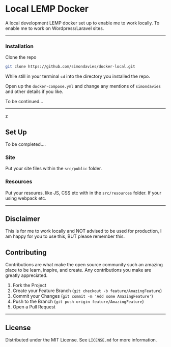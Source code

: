 # Local LEMP Docker

A local development LEMP docker set up to enable me to work locally. To enable me to work on Wordpress/Laravel sites.

---

### Installation

Clone the repo
```sh
git clone https://github.com/simondavies/docker-local.git
```
While still in your terminal `cd` into the directory you installed the repo.

Open up the `docker-compose.yml` and change any mentions of `simondavies` and other details if you like.

To be continued...

---
z
## Set Up

To be completed....

### Site

Put your site files within the `src/public` folder.

### Resources

Put your resoures, like JS, CSS etc with in the `src/resources` folder. If your using webpack etc.

---

## Disclaimer

This is for me to work locally and NOT advised to be used for production, I am happy for you to use this, BUT please remember this.

## Contributing

Contributions are what make the open source community such an amazing place to be learn, inspire, and create. Any contributions you make are greatly appreciated.

1. Fork the Project
2. Create your Feature Branch (`git checkout -b feature/AmazingFeature`)
3. Commit your Changes (`git commit -m 'Add some AmazingFeature'`)
4. Push to the Branch (`git push origin feature/AmazingFeature`)
5. Open a Pull Request


---

## License

Distributed under the MIT License. See `LICENSE.md` for more information.